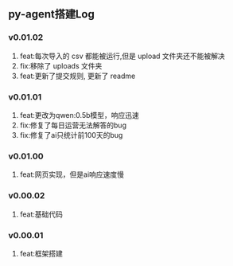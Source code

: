 ## py-agent搭建Log
### v0.01.02
1. feat:每次导入的 csv 都能被运行,但是 upload 文件夹还不能被解决
2. fix:移除了 uploads 文件夹
3. feat:更新了提交规则, 更新了 readme

### v0.01.01
1. feat:更改为qwen:0.5b模型，响应迅速
2. fix:修复了每日运营无法解答的bug
3. fix:修复了ai只统计前100天的bug

### v0.01.00
1. feat:网页实现，但是ai响应速度慢

### v0.00.02
1. feat:基础代码

### v0.00.01
1. feat:框架搭建